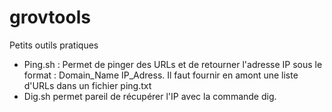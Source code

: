 # grovtools
Petits outils pratiques

* Ping.sh :
Permet de pinger des URLs et de retourner l'adresse IP sous le format : Domain_Name IP_Adress. Il faut fournir en amont une liste d'URLs dans un fichier ping.txt
* Dig.sh permet pareil de récupérer l'IP avec la commande dig.

